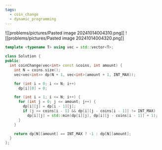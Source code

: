 ```yaml
---
tags:
  - coin_change
  - dynamic_programming
---
```

![[problems/pictures/Pasted image 20241014004310.png]]
![[problems/pictures/Pasted image 20241014004320.png]]



```c++
template <typename T> using vec = std::vector<T>;

class Solution {
public:
  int coinChange(vec<int> const &coins, int amount) {
    int N = coins.size();
    vec<vec<int>> dp(N + 1, vec<int>(amount + 1, INT_MAX));

    for (int i = 0; i <= N; i++)
      dp[i][0] = 0;

    for (int i = 1; i <= N; i++) {
      for (int j = 0; j <= amount; j++) {
        dp[i][j] = dp[i - 1][j];
        if (j >= coins[i - 1] && dp[i][j - coins[i - 1]] != INT_MAX)
          dp[i][j] = std::min(dp[i][j], dp[i][j - coins[i - 1]] + 1);
      }
    }

    return dp[N][amount] == INT_MAX ? -1 : dp[N][amount];
  }
};
```